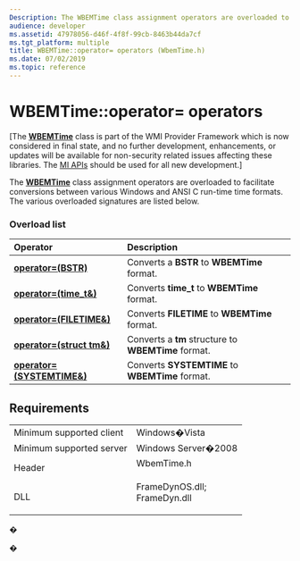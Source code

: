 ```yaml
---
Description: The WBEMTime class assignment operators are overloaded to facilitate conversions between various Windows and ANSI C run-time time formats. The various overloaded signatures are listed below.
audience: developer
ms.assetid: 47978056-d46f-4f8f-99cb-8463b44da7cf
ms.tgt_platform: multiple
title: WBEMTime::operator= operators (WbemTime.h)
ms.date: 07/02/2019
ms.topic: reference
---
```


# WBEMTime::operator= operators

\[The [**WBEMTime**](wbemtime.md) class is part of the WMI Provider Framework which is now considered in final state, and no further development, enhancements, or updates will be available for non-security related issues affecting these libraries. The [MI APIs](/previous-versions/windows/desktop/wmi_v2/windows-management-infrastructure) should be used for all new development.\]

The [**WBEMTime**](wbemtime.md) class assignment operators are overloaded to facilitate conversions between various Windows and ANSI C run-time time formats. The various overloaded signatures are listed below.

### Overload list



| Operator                                                                     | Description                                                    |
|:-----------------------------------------------------------------------------|:---------------------------------------------------------------|
| [**operator=(BSTR)**](/windows/win32/api/wbemtime/nf-wbemtime-wbemtime-operator-assign(constbstr))               | Converts a **BSTR** to **WBEMTime** format.<br/>         |
| [**operator=(time\_t&)**](/windows/win32/api/wbemtime/nf-wbemtime-wbemtime-operator-assign(consttime_t_))        | Converts **time\_t** to **WBEMTime** format.<br/>        |
| [**operator=(FILETIME&)**](/windows/win32/api/wbemtime/nf-wbemtime-wbemtime-operator-assign(constfiletime_))     | Converts **FILETIME** to **WBEMTime** format.<br/>       |
| [**operator=(struct tm&)**](/windows/win32/api/wbemtime/nf-wbemtime-wbemtime-operator-assign(consttm_))   | Converts a **tm** structure to **WBEMTime** format.<br/> |
| [**operator=(SYSTEMTIME&)**](/windows/win32/api/wbemtime/nf-wbemtime-wbemtime-operator-assign(constsystemtime_)) | Converts **SYSTEMTIME** to **WBEMTime** format.<br/>     |



## Requirements



|                                     |                                                                                                                                                               |
|-------------------------------------|---------------------------------------------------------------------------------------------------------------------------------------------------------------|
| Minimum supported client<br/> | Windows�Vista<br/>                                                                                                                                      |
| Minimum supported server<br/> | Windows Server�2008<br/>                                                                                                                                |
| Header<br/>                   | <dl> <dt>WbemTime.h</dt> </dl>                                                                         |
| DLL<br/>                      | <dl> <dt>FrameDynOS.dll; </dt> <dt>FrameDyn.dll</dt> </dl> |



�

�